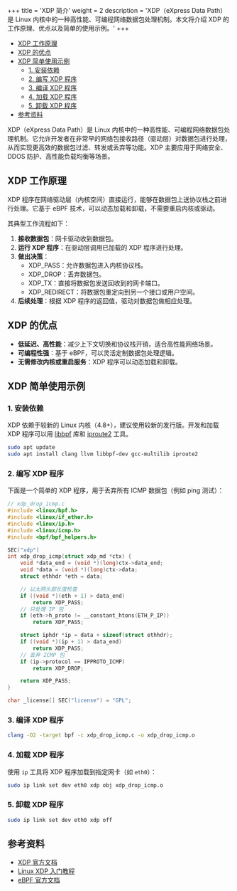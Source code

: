 +++
title = 'XDP 简介'
weight = 2
description = 'XDP（eXpress Data Path）是 Linux 内核中的一种高性能、可编程网络数据包处理机制。本文将介绍 XDP 的工作原理、优点以及简单的使用示例。'
+++

- [XDP 工作原理](#xdp-工作原理)
- [XDP 的优点](#xdp-的优点)
- [XDP 简单使用示例](#xdp-简单使用示例)
  - [1. 安装依赖](#1-安装依赖)
  - [2. 编写 XDP 程序](#2-编写-xdp-程序)
  - [3. 编译 XDP 程序](#3-编译-xdp-程序)
  - [4. 加载 XDP 程序](#4-加载-xdp-程序)
  - [5. 卸载 XDP 程序](#5-卸载-xdp-程序)
- [参考资料](#参考资料)

XDP（eXpress Data Path）是 Linux 内核中的一种高性能、可编程网络数据包处理机制。它允许开发者在非常早的网络包接收路径（驱动层）对数据包进行处理，从而实现更高效的数据包过滤、转发或丢弃等功能。XDP 主要应用于网络安全、DDOS 防护、高性能负载均衡等场景。

## XDP 工作原理

XDP 程序在网络驱动层（内核空间）直接运行，能够在数据包上送协议栈之前进行处理。它基于 eBPF 技术，可以动态加载和卸载，不需要重启内核或驱动。

其典型工作流程如下：

1. **接收数据包**：网卡驱动收到数据包。
2. **运行 XDP 程序**：在驱动层调用已加载的 XDP 程序进行处理。
3. **做出决策**：
    - XDP_PASS：允许数据包进入内核协议栈。
    - XDP_DROP：丢弃数据包。
    - XDP_TX：直接将数据包发送回收到的网卡端口。
    - XDP_REDIRECT：将数据包重定向到另一个接口或用户空间。
4. **后续处理**：根据 XDP 程序的返回值，驱动对数据包做相应处理。

## XDP 的优点

- **低延迟、高性能**：减少上下文切换和协议栈开销，适合高性能网络场景。
- **可编程性强**：基于 eBPF，可以灵活定制数据包处理逻辑。
- **无需修改内核或重启服务**：XDP 程序可以动态加载和卸载。

## XDP 简单使用示例

### 1. 安装依赖

XDP 依赖于较新的 Linux 内核（4.8+），建议使用较新的发行版。开发和加载 XDP 程序可以用 [libbpf](https://github.com/libbpf/libbpf) 库和 [iproute2](https://wiki.linuxfoundation.org/networking/iproute2) 工具。

```bash
sudo apt update
sudo apt install clang llvm libbpf-dev gcc-multilib iproute2
```

### 2. 编写 XDP 程序

下面是一个简单的 XDP 程序，用于丢弃所有 ICMP 数据包（例如 ping 测试）：

```c
// xdp_drop_icmp.c
#include <linux/bpf.h>
#include <linux/if_ether.h>
#include <linux/ip.h>
#include <linux/icmp.h>
#include <bpf/bpf_helpers.h>

SEC("xdp")
int xdp_drop_icmp(struct xdp_md *ctx) {
    void *data_end = (void *)(long)ctx->data_end;
    void *data = (void *)(long)ctx->data;
    struct ethhdr *eth = data;

    // 以太网头部长度检查
    if ((void *)(eth + 1) > data_end)
        return XDP_PASS;
    // 只处理 IP 包
    if (eth->h_proto != __constant_htons(ETH_P_IP))
        return XDP_PASS;

    struct iphdr *ip = data + sizeof(struct ethhdr);
    if ((void *)(ip + 1) > data_end)
        return XDP_PASS;
    // 丢弃 ICMP 包
    if (ip->protocol == IPPROTO_ICMP)
        return XDP_DROP;

    return XDP_PASS;
}

char _license[] SEC("license") = "GPL";
```

### 3. 编译 XDP 程序

```bash
clang -O2 -target bpf -c xdp_drop_icmp.c -o xdp_drop_icmp.o
```

### 4. 加载 XDP 程序

使用 `ip` 工具将 XDP 程序加载到指定网卡（如 `eth0`）：

```bash
sudo ip link set dev eth0 xdp obj xdp_drop_icmp.o
```

### 5. 卸载 XDP 程序

```bash
sudo ip link set dev eth0 xdp off
```

## 参考资料

- [XDP 官方文档](https://xdp-project.net/)
- [Linux XDP 入门教程](https://blog.csdn.net/weixin_44162047/article/details/120555058)
- [eBPF 官方文档](https://ebpf.io/)
